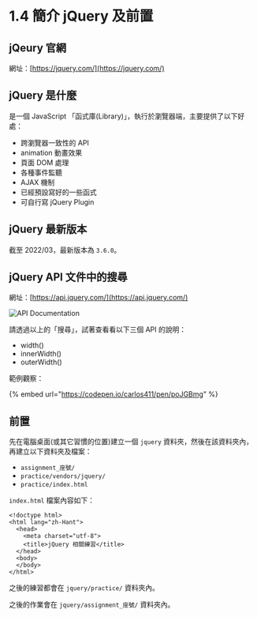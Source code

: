 # 1.4 簡介 jQuery 及前置

## jQeury 官網

網址：[https://jquery.com/](https://jquery.com/)

## jQuery 是什麼

是一個 JavaScript 「函式庫(Library)」，執行於瀏覽器端，主要提供了以下好處：

* 跨瀏覽器一致性的 API
* animation 動畫效果
* 頁面 DOM 處理
* 各種事件監聽
* AJAX 機制
* 已經預設寫好的一些函式
* 可自行寫 jQuery Plugin

## jQuery 最新版本

截至 2022/03，最新版本為 `3.6.0`。



## jQuery API 文件中的搜尋

網址：[https://api.jquery.com/](https://api.jquery.com/)

![API Documentation](../.gitbook/assets/jquery\_api\_search.png)

請透過以上的「搜尋」，試著查看看以下三個 API 的說明：

* width()
* innerWidth()
* outerWidth()

範例觀察：

{% embed url="https://codepen.io/carlos411/pen/poJGBmg" %}

## 前置

先在電腦桌面(或其它習慣的位置)建立一個 `jquery` 資料夾，然後在該資料夾內，再建立以下資料夾及檔案：

* `assignment_座號/`
* `practice/vendors/jquery/`
* `practice/index.html`

`index.html` 檔案內容如下：

```markup
<!doctype html>
<html lang="zh-Hant">
  <head>
    <meta charset="utf-8">
    <title>jQuery 相關練習</title>
  </head>
  <body>
  </body>
</html>
```

之後的練習都會在 `jquery/practice/` 資料夾內。

之後的作業會在 `jquery/assignment_座號/` 資料夾內。

